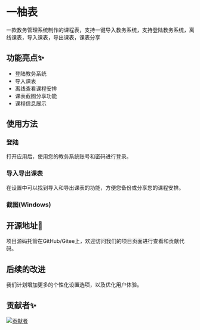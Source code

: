 ﻿# 一柚表
一款教务管理系统制作的课程表，支持一键导入教务系统，支持登陆教务系统，离线课表，导入课表，导出课表，课表分享<br>
## 功能亮点✨
- 登陆教务系统
- 导入课表
- 离线查看课程安排
- 课表截图分享功能
- 课程信息展示
## 使用方法
### 登陆
打开应用后，使用您的教务系统账号和密码进行登录。
### 导入导出课表
在设置中可以找到导入和导出课表的功能，方便您备份或分享您的课程安排。
### 截图(Windows)

## 开源地址📎
项目源码托管在GitHub/Gitee上，欢迎访问我们的项目页面进行查看和贡献代码。
## 后续的改进
我们计划增加更多的个性化设置选项，以及优化用户体验。

## 贡献者✨
<a href="https://github.com/muqing153/Android_KcTab/graphs/contributors">
  <img src="https://contrib.rocks/image?repo=muqing153/Android_KcTab"  alt="贡献者"/>
</a>